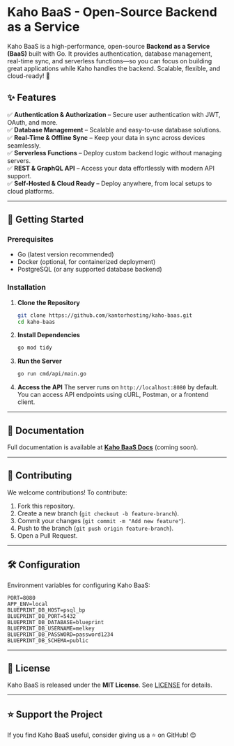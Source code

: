 # Kaho BaaS - Open-Source Backend as a Service

Kaho BaaS is a high-performance, open-source **Backend as a Service (BaaS)** built with Go. It provides authentication, database management, real-time sync, and serverless functions—so you can focus on building great applications while Kaho handles the backend. Scalable, flexible, and cloud-ready! 🚀

## ✨ Features

✅ **Authentication & Authorization** – Secure user authentication with JWT, OAuth, and more.  
✅ **Database Management** – Scalable and easy-to-use database solutions.  
✅ **Real-Time & Offline Sync** – Keep your data in sync across devices seamlessly.  
✅ **Serverless Functions** – Deploy custom backend logic without managing servers.  
✅ **REST & GraphQL API** – Access your data effortlessly with modern API support.  
✅ **Self-Hosted & Cloud Ready** – Deploy anywhere, from local setups to cloud platforms.  

---

## 🚀 Getting Started

### Prerequisites
- Go (latest version recommended)
- Docker (optional, for containerized deployment)
- PostgreSQL (or any supported database backend)

### Installation

1. **Clone the Repository**
   ```bash
   git clone https://github.com/kantorhosting/kaho-baas.git
   cd kaho-baas
   ```

2. **Install Dependencies**
   ```bash
   go mod tidy
   ```

3. **Run the Server**
   ```bash
   go run cmd/api/main.go
   ```

4. **Access the API**
   The server runs on `http://localhost:8080` by default. You can access API endpoints using cURL, Postman, or a frontend client.

---

## 📖 Documentation

Full documentation is available at **[Kaho BaaS Docs](#)** (coming soon).

---

## 🤝 Contributing

We welcome contributions! To contribute:
1. Fork this repository.
2. Create a new branch (`git checkout -b feature-branch`).
3. Commit your changes (`git commit -m "Add new feature"`).
4. Push to the branch (`git push origin feature-branch`).
5. Open a Pull Request.

---

## 🛠 Configuration

Environment variables for configuring Kaho BaaS:
```env
PORT=8080
APP_ENV=local
BLUEPRINT_DB_HOST=psql_bp
BLUEPRINT_DB_PORT=5432
BLUEPRINT_DB_DATABASE=blueprint
BLUEPRINT_DB_USERNAME=melkey
BLUEPRINT_DB_PASSWORD=password1234
BLUEPRINT_DB_SCHEMA=public
```

---

## 📜 License

Kaho BaaS is released under the **MIT License**. See [LICENSE](LICENSE) for details.

---

## ⭐ Support the Project

If you find Kaho BaaS useful, consider giving us a ⭐ on GitHub! 😊
